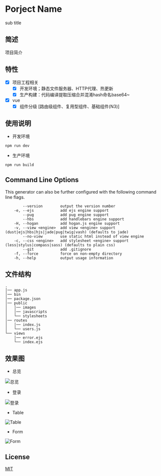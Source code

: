 # Porject Name

sub title

简述
---

项目简介

特性
---

+ [x] 项目工程相关
  * [x] 开发环境；静态文件服务器、HTTP代理、热更新
  * [x] 生产构建：代码编译提取压缩合并混淆hash命名base64~
+ [x] vue
  * [x] 组件分级 [路由级组件、复用型组件、基础组件(N3)]

使用说明
---

+ 开发环境

```
npm run dev
```

+ 生产环境

```
npm run build
```

Command Line Options
---

This generator can also be further configured with the following command line flags.
```
        --version        output the version number
    -e, --ejs            add ejs engine support
        --pug            add pug engine support
        --hbs            add handlebars engine support
    -H, --hogan          add hogan.js engine support
    -v, --view <engine>  add view <engine> support (dust|ejs|hbs|hjs|jade|pug|twig|vash) (defaults to jade)
        --no-view        use static html instead of view engine
    -c, --css <engine>   add stylesheet <engine> support (less|stylus|compass|sass) (defaults to plain css)
        --git            add .gitignore
    -f, --force          force on non-empty directory
    -h, --help           output usage information
```
    
文件结构
---

```
.
│── app.js
│── bin
│── package.json
│── public
│   │── images
│   │── javascripts
│   └── stylesheets
│── routes
│   │── index.js
│   └── users.js
└── views
    │── error.ejs
    └── index.ejs

```

效果图
---

+ 总览

![总览](./screenshot/index.png)

+ 登录

![登录](./screenshot/login.png)

+ Table

![Table](./screenshot/table.png)

+ Form

![Form](./screenshot/form.png)


License
---

[MIT](LICENSE)